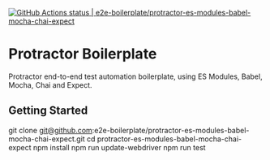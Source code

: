[![GitHub Actions status | e2e-boilerplate/protractor-es-modules-babel-mocha-chai-expect](https://github.com/e2e-boilerplate/protractor-es-modules-babel-mocha-chai-expect/workflows/protractor-es-modules-babel-mocha-chai-expect/badge.svg)](https://github.com/e2e-boilerplate/protractor-es-modules-babel-mocha-chai-expect/actions?workflow=protractor-es-modules-babel-mocha-chai-expect)

# Protractor Boilerplate

Protractor end-to-end test automation boilerplate, using ES Modules, Babel, Mocha, Chai and Expect.

## Getting Started

git clone git@github.com:e2e-boilerplate/protractor-es-modules-babel-mocha-chai-expect.git
cd protractor-es-modules-babel-mocha-chai-expect
npm install
npm run update-webdriver
npm run test
